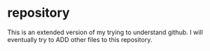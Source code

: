 # repository
This is an extended version of my trying to understand github. I will eventually try to ADD other files to this repository.
